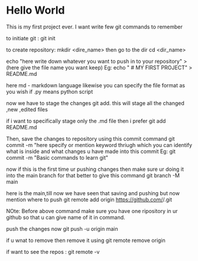 # Hello World
This is my first project ever.
I want write few git commands to remember

to initiate git :
git init

to create repository:
mkdir <dire_name>
then
go to the dir 
cd <dir_name>

echo "here write down whatever you want to push in to your repository" > (here give the file name you want keep)
Eg: echo " # MY FIRST PROJECT" > README.md

here md - markdown language
likewise you can specify the file format as you wish if .py means python script 

now we have to stage the changes 
git add.
this will stage all the changed ,new ,edited files 

if i want to specifically stage only the .md file then i prefer
git add README.md

Then,
save the changes to repository using this commit command
git commit -m "here specify or mention keyword thriugh which you can identify what is inside and what changes u have made into this commit
Eg: git commit -m "Basic commands to learn git"

now if this is the first time ur pushing changes then make sure ur doing it into the main branch for that better to give this command
git branch -M main

here is the main,till now we have seen that saving and pushing but now mention where to push 
git remote add origin https://github.com/<giveur username>/<give ripo name>.git

NOte: Before above command make sure you have one ripository in ur github so that u can give name of it in command.

push the changes now
git push -u origin main

if u wnat to remove then remove it using
git remote remove origin

if want to see the repos :
git remote -v

